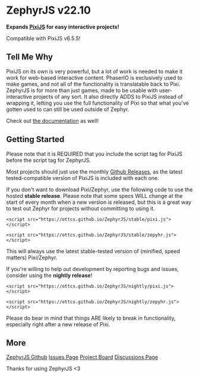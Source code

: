 <h1>ZephyrJS v22.10</h1>
<p><strong>Expands <a href="https://github.com/pixijs/pixijs">PixiJS</a> for easy interactive projects!</strong></p>

<p class="pixi">Compatible with PixiJS v6.5.5!</p>

<h2>Tell Me Why</h2>
<p>PixiJS on its own is very powerful, but a lot of work is needed to make it work for web-based interactive content. PhaserIO is exclusively used to make games, and not all of the functionality is translatable back to Pixi. ZephyrJS is for more than just games, made to be usable with user-interactive projects of any sort. It also directly ADDS to PixiJS instead of wrapping it, letting you use the full functionality of Pixi so that what you've gotten used to can still be used outside of Zephyr.</p>
<p>Check out <a href="https://ottcs.github.io/ZephyrJS/documentation.html">the documentation</a> as well!</p>

<h2>Getting Started</h2>

<p>Please note that it is REQUIRED that you include the script tag for PixiJS before the script tag for ZephyrJS.</p>

<p>Most projects should just use the monthly <a href="https://github.com/OttCS/ZephyrJS/releases">Github Releases</a>, as the latest tested-compatible version of PixiJS is included with each one.</p>

<p>If you don't want to download Pixi/Zephyr, use the following code to use the hosted <strong>stable release</strong>. Please note that some specs WILL change at the start of every month when a new version is released, but this is a great way to test out Zephyr for projects without committing to using it.</p>
<p><code>&lt;script src="https://ottcs.github.io/ZephyrJS/stable/pixi.js"&gt;&lt;/script&gt;</code></p>
<p><code>&lt;script src="https://ottcs.github.io/ZephyrJS/stable/zepyhr.js"&gt;&lt;/script&gt;</code></p>
<p>This will always use the latest stable-tested version of (minified, speed matters) Pixi/Zephyr.</p>

<p>If you're willing to help out development by reporting bugs and issues, consider using the <strong>nightly release</strong>!</p>
<p><code>&lt;script src="https://ottcs.github.io/ZephyrJS/nightly/pixi.js"&gt;&lt;/script&gt;</code></p>
<p><code>&lt;script src="https://ottcs.github.io/ZephyrJS/nightly/zepyhr.js"&gt;&lt;/script&gt;</code></p>
<p>Please do bear in mind that things ARE likely to break in functionality, especially right after a new release of Pixi.</p>

<h2>More</h2>
<p><a href="https://github.com/OttCS/ZephyrJS/">ZephyrJS Github</a>
<a href="https://github.com/OttCS/ZephyrJS/issues">Issues Page</a>
<a href="https://github.com/users/OttCS/projects/7">Project Board</a>
<a href="https://github.com/OttCS/ZephyrJS/discussions">Discussions Page</a>
</p>

<p>Thanks for using ZephyrJS &lt;3</p>